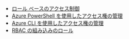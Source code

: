 - [ロール ベースのアクセス制御](../articles/active-directory/role-based-access-control-configure.md)
- [Azure PowerShell を使用したアクセス権の管理](../articles/active-directory/role-based-access-control-manage-access-powershell.md)
- [Azure CLI を使用したアクセス権の管理](../articles/active-directory/role-based-access-control-manage-access-azure-cli.md)
- [RBAC の組み込みのロール](../articles/active-directory/role-based-access-built-in-roles.md)

<!---HONumber=AcomDC_0302_2016-->